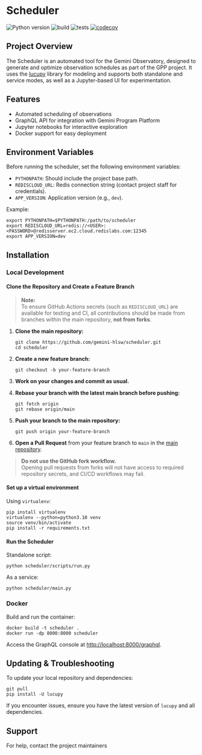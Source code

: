 # Scheduler

![Python version](https://img.shields.io/badge/python-3.10%7C3.11-blue)
![build](https://github.com/gemini-hlsw/Scheduler/actions/workflows/deploy.yml/badge.svg)
![tests](https://github.com/gemini-hlsw/Scheduler/actions/workflows/pytest.yml/badge.svg)
[![codecov](https://codecov.io/gh/gemini-hlsw/scheduler/branch/main/graph/badge.svg?token=15CBFMK3KP)](https://codecov.io/gh/gemini-hlsw/scheduler)

## Project Overview

The Scheduler is an automated tool for the Gemini Observatory, designed to generate and optimize observation schedules as part of the GPP project. It uses the [lucupy](https://github.com/gemini-hlsw/lucupy) library for modeling and supports both standalone and service modes, as well as a Jupyter-based UI for experimentation.

## Features

- Automated scheduling of observations
- GraphQL API for integration with Gemini Program Platform 
- Jupyter notebooks for interactive exploration
- Docker support for easy deployment

## Environment Variables

Before running the scheduler, set the following environment variables:

- `PYTHONPATH`: Should include the project base path.
- `REDISCLOUD_URL`: Redis connection string (contact project staff for credentials).
- `APP_VERSION`: Application version (e.g., `dev`).

Example:
```shell
export PYTHONPATH=$PYTHONPATH:/path/to/scheduler
export REDISCLOUD_URL=redis://<USER>:<PASSWORD>@redisserver.ec2.cloud.redislabs.com:12345
export APP_VERSION=dev
``` 

## Installation

### Local Development

#### Clone the Repository and Create a Feature Branch

> **Note:**  
> To ensure GitHub Actions secrets (such as `REDISCLOUD_URL`) are available for testing and CI, all contributions should be made from branches within the main repository, **not from forks**.

1. **Clone the main repository:**
   ```shell
   git clone https://github.com/gemini-hlsw/scheduler.git
   cd scheduler
   ```

2. **Create a new feature branch:**
   ```shell
   git checkout -b your-feature-branch
   ```

3. **Work on your changes and commit as usual.**

4. **Rebase your branch with the latest main branch before pushing:**
   ```shell
   git fetch origin
   git rebase origin/main
   ```

5. **Push your branch to the main repository:**
   ```shell
   git push origin your-feature-branch
   ```

6. **Open a Pull Request** from your feature branch to `main` in the [main repository](https://github.com/gemini-hlsw/scheduler).

> **Do not use the GitHub fork workflow.**  
> Opening pull requests from forks will not have access to required repository secrets, and CI/CD workflows may fail.

#### Set up a virtual environment

Using `virtualenv`:
```shell
pip install virtualenv
virtualenv --python=python3.10 venv
source venv/bin/activate
pip install -r requirements.txt
```

#### Run the Scheduler

Standalone script:
```shell
python scheduler/scripts/run.py
```

As a service:
```shell
python scheduler/main.py
``` 

### Docker

Build and run the container:
```shell
docker build -t scheduler .
docker run -dp 8000:8000 scheduler
```
Access the GraphQL console at [http://localhost:8000/graphql](http://localhost:8000/graphql).

## Updating & Troubleshooting

To update your local repository and dependencies:
```shell
git pull
pip install -U lucupy
```
If you encounter issues, ensure you have the latest version of `lucupy` and all dependencies.

## Support

For help, contact the project maintainers
